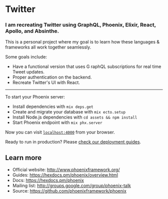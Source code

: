 # Twitter

### I am recreating Twitter using GraphQL, Phoenix, Elixir, React, Apollo, and Absinthe.

This is a personal project where my goal is to learn how these languages & frameworks all work together seamlessly.

Some goals include:
 - Have a functional version that uses G raphQL subscriptions for real time Tweet updates.
 - Proper authentication on the backend.
 - Recreate Twitter's UI with React.

________________________________________________________________________________________________________________________

To start your Phoenix server:

  * Install dependencies with `mix deps.get`
  * Create and migrate your database with `mix ecto.setup`
  * Install Node.js dependencies with `cd assets && npm install`
  * Start Phoenix endpoint with `mix phx.server`

Now you can visit [`localhost:4000`](http://localhost:4000) from your browser.

Ready to run in production? Please [check our deployment guides](https://hexdocs.pm/phoenix/deployment.html).

## Learn more

  * Official website: http://www.phoenixframework.org/
  * Guides: https://hexdocs.pm/phoenix/overview.html
  * Docs: https://hexdocs.pm/phoenix
  * Mailing list: http://groups.google.com/group/phoenix-talk
  * Source: https://github.com/phoenixframework/phoenix
